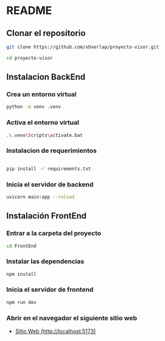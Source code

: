 # **README**

## **Clonar el repositorio**

```bash
git clone https://github.com/xOverlap/proyecto-visor.git
```

```bash
cd proyecto-visor
```

## **Instalacion BackEnd**

### Crea un entorno virtual

```bash
python -m venv .venv
```

### Activa el entorno virtual

```bash
.\.venv\Scripts\activate.bat
```

### Instalacion de requerimientos

```bash

pip install -r requirements.txt

```

### Inicia el servidor de backend

```bash
uvicorn main:app --reload
```


## **Instalación FrontEnd**


### Entrar a la carpeta del proyecto

```bash
cd FrontEnd
```

### Instalar las dependencias

```bash
npm install
```

### Inicia el servidor de frontend

```bash
npm run dev
```

### **Abrir en el navegador el siguiente sitio web**
<!-- espacio en blanco -->



- [Sitio Web (http://localhost:5173)](http://localhost:5173)
